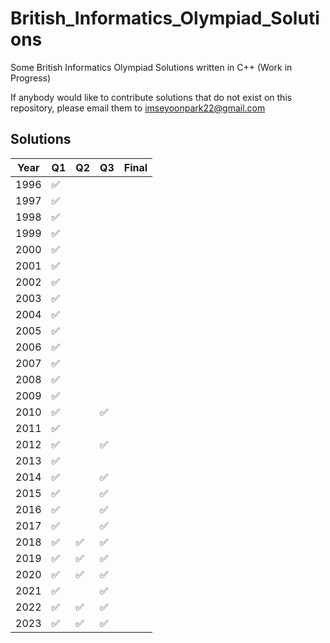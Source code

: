 # British_Informatics_Olympiad_Solutions
Some British Informatics Olympiad Solutions written in C++ (Work in Progress) 

If anybody would like to contribute solutions that do not exist on this repository, please email them to imseyoonpark22@gmail.com

Solutions
-----

| Year | Q1 | Q2 | Q3 | Final |
|-|-|-|-|-|
| 1996 | ✅ |     |    | 
| 1997 | ✅ |     |    | 
| 1998 | ✅ |     |    | 
| 1999 | ✅ |     |    | 
| 2000 | ✅ |     |    | 
| 2001 | ✅ |     |    | 
| 2002 | ✅ |     |    | 
| 2003 | ✅ |     |    | 
| 2004 | ✅ |     |    | 
| 2005 | ✅ |     |    | 
| 2006 | ✅ |     |    | 
| 2007 | ✅ |     |    | 
| 2008 | ✅ |     |    | 
| 2009 | ✅ |     |    | 
| 2010 | ✅ |     | ✅  | |
| 2011 | ✅ |     |    | 
| 2012 | ✅ |     | ✅  | |
| 2013 | ✅ |     |     | |
| 2014 | ✅ |     | ✅ | |
| 2015 | ✅ |     | ✅ | |
| 2016 | ✅ |     | ✅ | |
| 2017 | ✅ |     | ✅ | | 
| 2018 | ✅ | ✅ | ✅ | |
| 2019 | ✅ | ✅ | ✅ | |
| 2020 | ✅ | ✅ | ✅ | |
| 2021 | ✅ |     | ✅ | |
| 2022 | ✅ | ✅ | ✅ | |
| 2023 | ✅ | ✅ | ✅ | |
